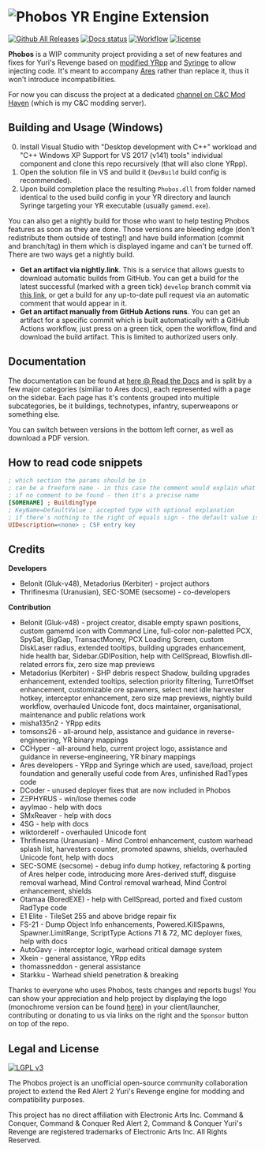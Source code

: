 # ![Phobos YR Engine Extension](logo.png)

[![Github All Releases](https://img.shields.io/github/downloads/Phobos-developers/Phobos/total.svg)](https://github.com/Phobos-developers/Phobos/releases)
[![Docs status](https://readthedocs.org/projects/phobos/badge/?version=latest)](https://phobos.readthedocs.io/en/latest/?badge=latest)
[![Workflow](https://img.shields.io/github/workflow/status/Phobos-developers/Phobos/Nightly%20Build.svg)](https://github.com/Phobos-developers/Phobos/actions)
[![license](https://img.shields.io/github/license/Phobos-developers/Phobos.svg)](https://www.gnu.org/licenses/lgpl-3.0.en.html)

**Phobos** is a WIP community project providing a set of new features and fixes for Yuri's Revenge based on [modified YRpp](https://github.com/Metadorius/YRpp) and [Syringe](https://github.com/Ares-Developers/Syringe) to allow injecting code. It's meant to accompany [Ares](https://github.com/Ares-Developers/Ares) rather than replace it, thus it won't introduce incompatibilities.

For now you can discuss the project at a dedicated [channel on C&C Mod Haven](https://discord.gg/sZeMzz6qVg) (which is my C&C modding server).


Building and Usage (Windows)
----------------------------

0. Install Visual Studio with "Desktop development with C++" workload and "C++ Windows XP Support for VS 2017 (v141) tools" individual component and clone this repo recursively (that will also clone YRpp).
1. Open the solution file in VS and build it (`DevBuild` build config is recommended).
2. Upon build completion place the resulting `Phobos.dll` from folder named identical to the used build config in your YR directory and launch Syringe targeting your YR executable (usually `gamemd.exe`).

You can also get a nightly build for those who want to help testing Phobos features as soon as they are done. Those versions are bleeding edge (don't redistribute them outside of testing!) and have build information (commit and branch/tag) in them which is displayed ingame and can't be turned off. There are two ways get a nightly build.
- **Get an artifact via nightly.link**. This is a service that allows guests to download automatic builds from GitHub. You can get a build for the latest successful (marked with a green tick) `develop` branch commit via [this link](https://nightly.link/Phobos-developers/Phobos/blob/develop/.github/workflows/nightly.yml), or get a build for any up-to-date pull request via an automatic comment that would appear in it. 
- **Get an artifact manually from GitHub Actions runs**. You can get an artifact for a specific commit which is built automatically with a GitHub Actions workflow, just press on a green tick, open the workflow, find and download the build artifact. This is limited to authorized users only.

Documentation
-------------

The documentation can be found at [here @ Read the Docs](https://phobos.readthedocs.io) and is split by a few major categories (similiar to Ares docs), each represented with a page on the sidebar. Each page has it's contents grouped into multiple subcategories, be it buildings, technotypes, infantry, superweapons or something else.

You can switch between versions in the bottom left corner, as well as download a PDF version.

How to read code snippets
-------------------------

```ini
; which section the params should be in
; can be a freeform name - in this case the comment would explain what it is
; if no comment to be found - then it's a precise name
[SOMENAME] ; BuildingType
; KeyName=DefaultValue ; accepted type with optional explanation
; if there's nothing to the right of equals sign - the default value is empty/absent
UIDescription=<none> ; CSF entry key
```

Credits
-------

**Developers**
- Belonit (Gluk-v48), Metadorius (Kerbiter) - project authors
- Thrifinesma (Uranusian), SEC-SOME (secsome) - co-developers

**Contribution**
- Belonit (Gluk-v48) - project creator, disable empty spawn positions, custom gamemd icon with Command Line, full-color non-paletted PCX, SpySat, BigGap, TransactMoney, PCX Loading Screen, custom DiskLaser radius, extended tooltips, building upgrades enhancement, hide health bar, Sidebar.GDIPosition, help with CellSpread, Blowfish.dll-related errors fix, zero size map previews
- Metadorius (Kerbiter) - SHP debris respect Shadow, building upgrades enhancement, extended tooltips, selection priority filtering, TurretOffset enhancement, customizable ore spawners, select next idle harvester hotkey, interceptor enhancement, zero size map previews, nightly build workflow, overhauled Unicode font, docs maintainer, organisational, maintenance and public relations work
- misha135n2 - YRpp edits
- tomsons26 - all-around help, assistance and guidance in reverse-engineering, YR binary mappings
- CCHyper - all-around help, current project logo, assistance and guidance in reverse-engineering, YR binary mappings
- Ares developers - YRpp and Syringe which are used, save/load, project foundation and generally useful code from Ares, unfinished RadTypes code 
- DCoder - unused deployer fixes that are now included in Phobos
- ZΞPHYɌUS - win/lose themes code
- ayylmao - help with docs
- SMxReaver - help with docs
- 4SG - help with docs
- wiktorderelf - overhauled Unicode font
- Thrifinesma (Uranusian) - Mind Control enhancement, custom warhead splash list, harvesters counter, promoted spawns, shields, overhauled Unicode font, help with docs
- SEC-SOME (secsome) - debug info dump hotkey, refactoring & porting of Ares helper code, introducing more Ares-derived stuff, disguise removal warhead, Mind Control removal warhead, Mind Control enhancement, shields
- Otamaa (BoredEXE) - help with CellSpread, ported and fixed custom RadType code
- E1 Elite - TileSet 255 and above bridge repair fix
- FS-21 - Dump Object Info enhancements, Powered.KillSpawns, Spawner.LimitRange, ScriptType Actions 71 & 72, MC deployer fixes, help with docs
- AutoGavy - interceptor logic, warhead critical damage system
- Xkein - general assistance, YRpp edits
- thomassneddon - general assistance
- Starkku - Warhead shield penetration & breaking

Thanks to everyone who uses Phobos, tests changes and reports bugs! You can show your appreciation and help project by displaying the logo (monochrome version can be found [here](https://github.com/Phobos-developers/Phobos/logo-mono.png)) in your client/launcher, contributing or donating to us via links on the right and the `Sponsor` button on top of the repo.

Legal and License
-----
[![LGPL v3](https://www.gnu.org/graphics/lgplv3-147x51.png)](https://opensource.org/licenses/LGPL-3.0)

The Phobos project is an unofficial open-source community collaboration project to extend the Red Alert 2 Yuri's Revenge engine for modding and compatibility purposes.

This project has no direct affiliation with Electronic Arts Inc. Command & Conquer, Command & Conquer Red Alert 2, Command & Conquer Yuri's Revenge are registered trademarks of Electronic Arts Inc. All Rights Reserved.

